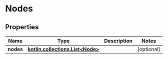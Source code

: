 
# Nodes

## Properties
Name | Type | Description | Notes
------------ | ------------- | ------------- | -------------
**nodes** | [**kotlin.collections.List&lt;Node&gt;**](Node.md) |  |  [optional]



